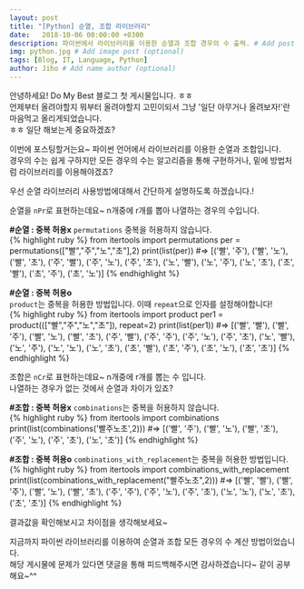 ```yaml
---
layout: post
title: "[Python] 순열, 조합 라이브러리"
date:   2018-10-06 00:00:00 +0300
description: 파이썬에서 라이브러리를 이용한 순열과 조합 경우의 수 출력. # Add post description (optional)
img: python.jpg # Add image post (optional)
tags: [Blog, IT, Language, Python]
author: Jiho # Add name author (optional)
---
```

안녕하세요! Do My Best 블로그 첫 게시물입니다. ㅎㅎ  
언제부터 올려야할지 뭐부터 올려야할지 고민이되서 그냥 '일단 아무거나 올려보자!'란 마음먹고 올리게되었습니다.  
ㅎㅎ 일단 해보는게 중요하겠죠?

이번에 포스팅할거는요~ 파이썬 언어에서 라이브러리를 이용한 순열과 조합입니다.   
경우의 수는 쉽게 구하지만 모든 경우의 수는 알고리즘을 통해 구현하거나, 밑에 방법처럼 라이브러리를 이용해야겠죠? 

우선 순열 라이브러리 사용방법에대해서 간단하게 설명하도록 하겠습니다.!

순열을 `nPr`로 표현하는데요~ n개중에 r개를 뽑아 나열하는 경우의 수입니다.  

**#순열 : 중복 허용x**
`permutations` 중복을 허용하지 않습니다.  
{% highlight ruby %}
from itertools import permutations
per = permutations(["빨","주","노","초"],2)
print(list(per))
#=> [('빨', '주'), ('빨', '노'), ('빨', '초'), ('주', '빨'), ('주', '노'), ('주', '초'), ('노', '빨'), ('노', '주'), ('노', '초'), ('초', '빨'), ('초', '주'), ('초', '노')]
{% endhighlight %}

**#순열 : 중복 허용o**  
`product`는 중복을 허용한 방법입니다. 이때 `repeat`으로 인자를 설정해야합니다!  
{% highlight ruby %}
from itertools import product
per1 = product((["빨","주","노","초"]), repeat=2)
print(list(per1))
#=> [('빨', '빨'), ('빨', '주'), ('빨', '노'), ('빨', '초'), ('주', '빨'), ('주', '주'), ('주', '노'), ('주', '초'), ('노', '빨'), ('노', '주'), ('노', '노'), ('노', '초'), ('초', '빨'), ('초', '주'), ('초', '노'), ('초', '초')]
{% endhighlight %}

조합은 `nCr`로 표현하는데요~ n개중에 r개를 뽑는 수 입니다.  
나열하는 경우가 없는 것에서 순열과 차이가 있죠?  

**#조합 : 중복 허용x**
`combinations`는 중복을 허용하지 않습니다.  
{% highlight ruby %}
from itertools import combinations
print(list(combinations('빨주노초',2)))
#=> [('빨', '주'), ('빨', '노'), ('빨', '초'), ('주', '노'), ('주', '초'), ('노', '초')]
{% endhighlight %}

**#조합 : 중복 허용o**
`combinations_with_replacement`는 중복을 허용한 방법입니다.  
{% highlight ruby %}
from itertools import combinations_with_replacement
print(list(combinations_with_replacement("빨주노초",2)))
#=> [('빨', '빨'), ('빨', '주'), ('빨', '노'), ('빨', '초'), ('주', '주'), ('주', '노'), ('주', '초'), ('노', '노'), ('노', '초'), ('초', '초')]
{% endhighlight %}

결과값을 확인해보시고 차이점을 생각해보세요~

지금까지 파이썬 라이브러리를 이용하여 순열과 조합 모든 경우의 수 계산 방법이었습니다.   
해당 게시물에 문제가 있다면 댓글을 통해 피드백해주시면 감사하겠습니다~ 같이 공부해요~^^
